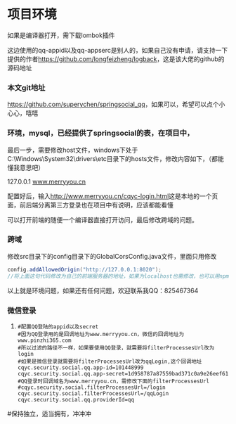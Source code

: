 # 项目环境

如果是编译器打开，需下载lombok插件

这边使用的qq-appid以及qq-appserc是别人的，如果自己没有申请，请支持一下提供的作者<https://github.com/longfeizheng/logback>，这是该大佬的github的源码地址

### 本文git地址

<https://github.com/superychen/springsocial_qq>，如果可以，希望可以点个小心心，嘻嘻

### 环境，mysql，已经提供了springsocial的表，在项目中，

最后一步，需要修改host文件，windows下处于C:\Windows\System32\drivers\etc目录下的hosts文件，修改内容如下，（都能懂我意思吧）

127.0.0.1				www.merryyou.cn

配置好后，输入<http://www.merryyou.cn/cqyc-login.html>这是本地的一个页面，前后端分离第三方登录也在项目中有说明，应该都能看懂

可以打开前端的随便一个编译器直接打开访问，最后修改跨域的问题。

### 跨域

​	修改src目录下的config目录下的GlobalCorsConfig.java文件，里面只用修改

```java
config.addAllowedOrigin("http://127.0.0.1:8020");
//将上面这句代码修改为自己的前端服务器的地址，如果为localhost也需修改，也可以用npm
```

以上就是环境问题，如果还有任何问题，欢迎联系我QQ：825467364



### 微信登录

1. ```properties
   #配置QQ登陆的appid以及secret
   #因为QQ登录用的是回调地址为www.merryyou.cn，微信的回调地址为www.pinzhi365.com
   #所以过滤的路径不一样，如果要使用QQ登录，就需要将filterProcessesUrl改为login
   #如果是微信登录就需要将filterProcessesUrl改为qqLogin,这个回调地址
   cqyc.security.social.qq.app-id=101448999
   cqyc.security.social.qq.app-secret=1d958787a87559bad371c0a9e26eef61
   #QQ登录时回调域名为www.merryyou.cn，需修改下面的filterProcessesUrl
   #cqyc.security.social.filterProcessesUrl=/login
   cqyc.security.social.filterProcessesUrl=/qqLogin
   cqyc.security.social.qq.providerId=qq
   ```




#保持独立，适当拥有，冲冲冲

